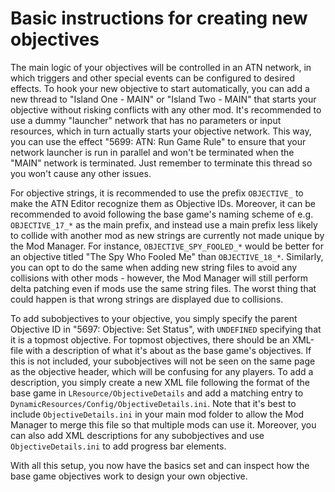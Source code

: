 # Basic instructions for creating new objectives

The main logic of your objectives will be controlled in an ATN network, in which triggers and other special events can be configured to desired effects. To hook your new objective to start automatically, you can add a new thread to "Island One - MAIN" or "Island Two - MAIN" that starts your objective without risking conflicts with any other mod. It's recommended to use a dummy "launcher" network that has no parameters or input resources, which in turn actually starts your objective network. This way, you can use the effect "5699: ATN: Run Game Rule" to ensure that your network launcher is run in parallel and won't be terminated when the "MAIN" network is terminated. Just remember to terminate this thread so you won't cause any other issues.

For objective strings, it is recommended to use the prefix `OBJECTIVE_` to make the ATN Editor recognize them as Objective IDs. Moreover, it can be recommended to avoid following the base game's naming scheme of e.g. `OBJECTIVE_17_*` as the main prefix, and instead use a main prefix less likely to collide with another mod as new strings are currently not made unique by the Mod Manager. For instance, `OBJECTIVE_SPY_FOOLED_*` would be better for an objective titled "The Spy Who Fooled Me" than `OBJECTIVE_18_*`. Similarly, you can opt to do the same when adding new string files to avoid any collisions with other mods - however, the Mod Manager will still perform delta patching even if mods use the same string files. The worst thing that could happen is that wrong strings are displayed due to collisions.

To add subobjectives to your objective, you simply specify the parent Objective ID in "5697: Objective: Set Status", with `UNDEFINED` specifying that it is a topmost objective. For topmost objectives, there should be an XML-file with a description of what it's about as the base game's objectives. If this is not included, your subobjectives will not be seen on the same page as the objective header, which will be confusing for any players. To add a description, you simply create a new XML file following the format of the base game in `LResource/ObjectiveDetails` and add a matching entry to `DynamicResources/Config/ObjectiveDetails.ini`. Note that it's best to include `ObjectiveDetails.ini` in your main mod folder to allow the Mod Manager to merge this file so that multiple mods can use it. Moreover, you can also add XML descriptions for any subobjectives and use `ObjectiveDetails.ini` to add progress bar elements.

With all this setup, you now have the basics set and can inspect how the base game objectives work to design your own objective.
